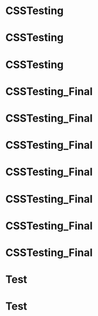 # CSSTesting
# CSSTesting
# CSSTesting
# CSSTesting_Final
# CSSTesting_Final
# CSSTesting_Final
# CSSTesting_Final
# CSSTesting_Final
# CSSTesting_Final
# CSSTesting_Final
# Test
# Test
